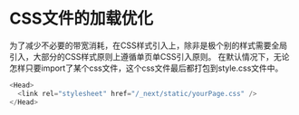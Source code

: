 # CSS文件的加载优化

为了减少不必要的带宽消耗，在CSS样式引入上，除非是极个别的样式需要全局引入，大部分的CSS样式原则上遵循单页单CSS引入原则。
在默认情况下，无论怎样只要import了某个css文件，这个css文件最后都打包到style.css文件中。
```javascript
<Head>
  <link rel="stylesheet" href="/_next/static/yourPage.css" />
</Head>
```